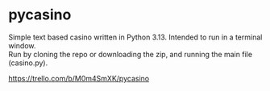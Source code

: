 # pycasino

Simple text based casino written in Python 3.13. Intended to run in a terminal window.\
Run by cloning the repo or downloading the zip, and running the main file (casino.py).

https://trello.com/b/M0m4SmXK/pycasino